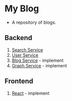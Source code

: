 # My Blog
- A repository of blogs.
## Backend
1. [Search Service](./back/search-service/README.md)
2. [User Service](./back/user-service/README.md)
3. [Blog Service](./README.md) - implement
4. [Graph Service](./README.md) - implement
## Frontend
1. [React](./README.md) - implement

